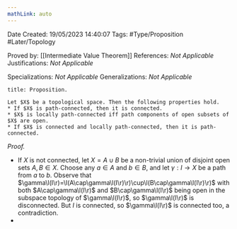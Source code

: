 ```yaml
---
mathLink: auto
---
```


<div class="topSpace"></div>

Date Created: 19/05/2023 14:40:07
Tags: #Type/Proposition #Later/Topology

Proved by: [[Intermediate Value Theorem]]
References: _Not Applicable_
Justifications: _Not Applicable_

Specializations: _Not Applicable_
Generalizations: _Not Applicable_

``` ad-Proposition
title: Proposition.

Let $X$ be a topological space. Then the following properties hold.
* If $X$ is path-connected, then it is connected.
* $X$ is locally path-connected iff path components of open subsets of $X$ are open.
* If $X$ is connected and locally path-connected, then it is path-connected.

```

<i>Proof.</i>
* If $X$ is not connected, let $X=A\cup B$ be a non-trivial union of disjoint open sets $A,B\in X$. Choose any $a\in A$ and $b\in B$, and let $\gamma:I\to X$ be a path from $a$ to $b$. Observe that $\gamma\l(I\r)=\l(A\cap\gamma\l(I\r)\r)\cup\l(B\cap\gamma\l(I\r)\r)$ with both $A\cap\gamma\l(I\r)$ and $B\cap\gamma\l(I\r)$ being open in the subspace topology of $\gamma\l(I\r)$, so $\gamma\l(I\r)$ is disconnected. But $I$ is connected, so $\gamma\l(I\r)$ is connected too, a contradiction.
* 
